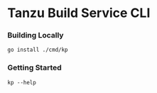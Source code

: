 # Tanzu Build Service CLI

### Building Locally

```
go install ./cmd/kp
```

### Getting Started
```
kp --help
```
